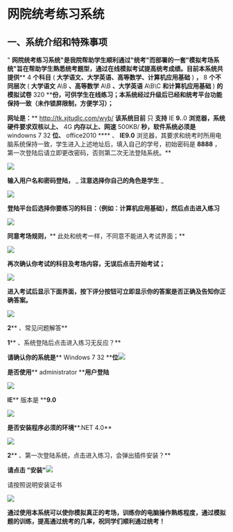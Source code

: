 ##
# 网院统考练习系统

## **一、系统介绍和特殊事项**

&quot; **网院统考练习系统&quot;是我院帮助学生顺利通过&quot;统考&quot;而部署的一套&quot;模拟考场系统&quot;旨在帮助学生熟悉统考题型，通过在线模拟考试提高统考成绩。目前本系统共提供**** 4 ****个科目**** ( ****大学语文、大学英语、高等数学、计算机应用基础**** ) ****，**** 8 ****个不同层次**** ( ****大学语文**** A\B ****、高等数学**** A\B ****、大学英语**** A\B\C ****和计算机应用基础**** ) ****的模拟试卷**** 320 ****份，可供学生在线练习；本系统经过升级后已经和统考平台功能保持一致（未作锁屏限制，方便学习）；**

**网址是：**** http://tk.xjtudlc.com/wyb/ ****该系统目前**** 只 ****支持**** IE ****9.****.0 ****浏览器，系统硬件要求双核以上、**** 4G ****内存以上、网速**** 500KB/ ****秒，软件系统必须是**** windowns 7 32 ****位、**** office2010 **** 、 ****IE9.0**** 浏览器，其要求和统考时所用电脑系统保持一致，学生进入上述地址后，填入自己的学号，初始密码是 ****8888**** ，第一次登陆后请立即更改密码，否则第二次无法登陆系统。**

![](RackMultipart20211118-4-10wjy09_html_4f2f2e1115ce9d23.png)

**输入用户名和密码登陆，** _ **注意选择你自己的角色是学生** _

![](RackMultipart20211118-4-10wjy09_html_61781f1fcdb4aea5.png)

**登陆平台后选择你要练习的科目：（例如：计算机应用基础），然后点击进入练习**

![](RackMultipart20211118-4-10wjy09_html_e1a7aae6740574d8.jpg)

**同意考场规则，**** 此处和统考一样，不同意不能进入考试界面；**

![](RackMultipart20211118-4-10wjy09_html_3aa806b6b834dd3.jpg)

**再次确认你考试的科目及考场内容，无误后点击开始考试；**

![](RackMultipart20211118-4-10wjy09_html_8ba5e3a7e0c24dfd.jpg)

**进入考试后显示下面界面，按下评分按钮可立即显示你的答案是否正确及告知你正确答案。**

![](RackMultipart20211118-4-10wjy09_html_d2c53b49d588738e.jpg)

**2**** 、常见问题解答**

**1**** 、系统登陆后点击进入练习无反应？**

**请确认你的系统是**** Windows 7 32 ****位**![](RackMultipart20211118-4-10wjy09_html_681bf26250913aca.png)

**是否使用**** administrator ****用户登陆**

![](RackMultipart20211118-4-10wjy09_html_f3368a4cd7b1d610.png)

**IE**** 版本是 ****9.0**

![](RackMultipart20211118-4-10wjy09_html_19567aa8d4bfbae2.png)

**是否安装程序必须的环境****.NET 4.0**

![](RackMultipart20211118-4-10wjy09_html_c8853aab8ab9e050.png)

**2**** 、第一次登陆系统，点击进入练习，会弹出插件安装？**

**请点击 &quot;安装&quot;**![](RackMultipart20211118-4-10wjy09_html_e0b85ae5f7715b66.png)

请按照说明安装证书

![](RackMultipart20211118-4-10wjy09_html_ce3c308f3b2afc4c.png)

**通过使用本系统可以使你模拟真正的考场，训练你的电脑操作熟练程度，通过模拟题的训练，提高通过统考的几率，祝同学们顺利通过统考！**